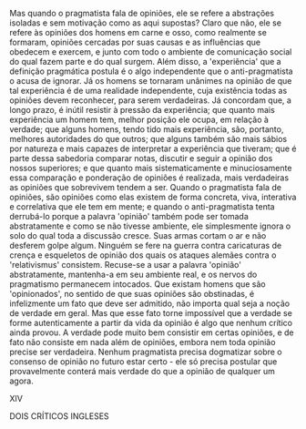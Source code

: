 Mas quando o pragmatista fala de opiniões, ele se refere a abstrações isoladas e sem motivação como as aqui supostas? Claro que não, ele se refere às opiniões dos homens em carne e osso, como realmente se formaram, opiniões cercadas por suas causas e as influências que obedecem e exercem, e junto com todo o ambiente de comunicação social do qual fazem parte e do qual surgem. Além disso, a 'experiência' que a definição pragmática postula é o algo independente que o anti-pragmatista o acusa de ignorar. Já os homens se tornaram unânimes na opinião de que tal experiência é de uma realidade independente, cuja existência todas as opiniões devem reconhecer, para serem verdadeiras. Já concordam que, a longo prazo, é inútil resistir à pressão da experiência; que quanto mais experiência um homem tem, melhor posição ele ocupa, em relação à verdade; que alguns homens, tendo tido mais experiência, são, portanto, melhores autoridades do que outros; que alguns também são mais sábios por natureza e mais capazes de interpretar a experiência que tiveram; que é parte dessa sabedoria comparar notas, discutir e seguir a opinião dos nossos superiores; e que quanto mais sistematicamente e minuciosamente essa comparação e ponderação de opiniões é realizada, mais verdadeiras as opiniões que sobrevivem tendem a ser. Quando o pragmatista fala de opiniões, são opiniões como elas existem de forma concreta, viva, interativa e correlativa que ele tem em mente; e quando o anti-pragmatista tenta derrubá-lo porque a palavra 'opinião' também pode ser tomada abstratamente e como se não tivesse ambiente, ele simplesmente ignora o solo do qual toda a discussão cresce. Suas armas cortam o ar e não desferem golpe algum. Ninguém se fere na guerra contra caricaturas de crença e esqueletos de opinião dos quais os ataques alemães contra o 'relativismus' consistem. Recuse-se a usar a palavra 'opinião' abstratamente, mantenha-a em seu ambiente real, e os nervos do pragmatismo permanecem intocados. Que existam homens que são 'opinionados', no sentido de que suas opiniões são obstinadas, é infelizmente um fato que deve ser admitido, não importa qual seja a noção de verdade em geral. Mas que esse fato torne impossível que a verdade se forme autenticamente a partir da vida da opinião é algo que nenhum crítico ainda provou. A verdade pode muito bem consistir em certas opiniões, e de fato não consiste em nada além de opiniões, embora nem toda opinião precise ser verdadeira. Nenhum pragmatista precisa dogmatizar sobre o consenso de opinião no futuro estar certo - ele só precisa postular que provavelmente conterá mais verdade do que a opinião de qualquer um agora.

XIV

DOIS CRÍTICOS INGLESES
